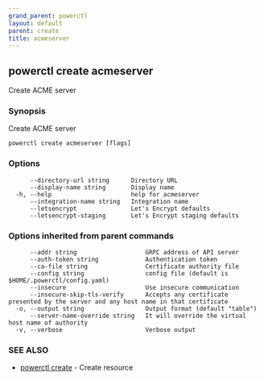 ```yaml
---
grand_parent: powerctl
layout: default
parent: create
title: acmeserver
---
```

## powerctl create acmeserver

Create ACME server

### Synopsis

Create ACME server

```
powerctl create acmeserver [flags]
```

### Options

```
      --directory-url string      Directory URL
      --display-name string       Display name
  -h, --help                      help for acmeserver
      --integration-name string   Integration name
      --letsencrypt               Let's Encrypt defaults
      --letsencrypt-staging       Let's Encrypt staging defaults
```

### Options inherited from parent commands

```
      --addr string                   GRPC address of API server
      --auth-token string             Authentication token
      --ca-file string                Certificate authority file
      --config string                 config file (default is $HOME/.powerctl/config.yaml)
      --insecure                      Use insecure communication
      --insecure-skip-tls-verify      Accepts any certificate presented by the server and any host name in that certificate
  -o, --output string                 Output format (default "table")
      --server-name-override string   It will override the virtual host name of authority
  -v, --verbose                       Verbose output
```

### SEE ALSO

* [powerctl create](powerctl_create.md)	 - Create resource
